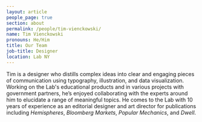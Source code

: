 ```yaml
---
layout: article
people_page: true
section: about
permalink: /people/tim-vienckowski/
name: Tim Vienckowski
pronouns: He/Him
title: Our Team
job-title: Designer
location: Lab NY
---
```

Tim is a designer who distills complex ideas into clear and engaging pieces of communication using typography, illustration, and data visualization. Working on the Lab's educational products and in various projects with government partners, he’s enjoyed collaborating with the experts around him to elucidate a range of meaningful topics. He comes to the Lab with 10 years of experience as an editorial designer and art director for publications including <i>Hemispheres</i>, <i>Bloomberg Markets</i>, <i>Popular Mechanics</i>, and <i>Dwell</i>.

